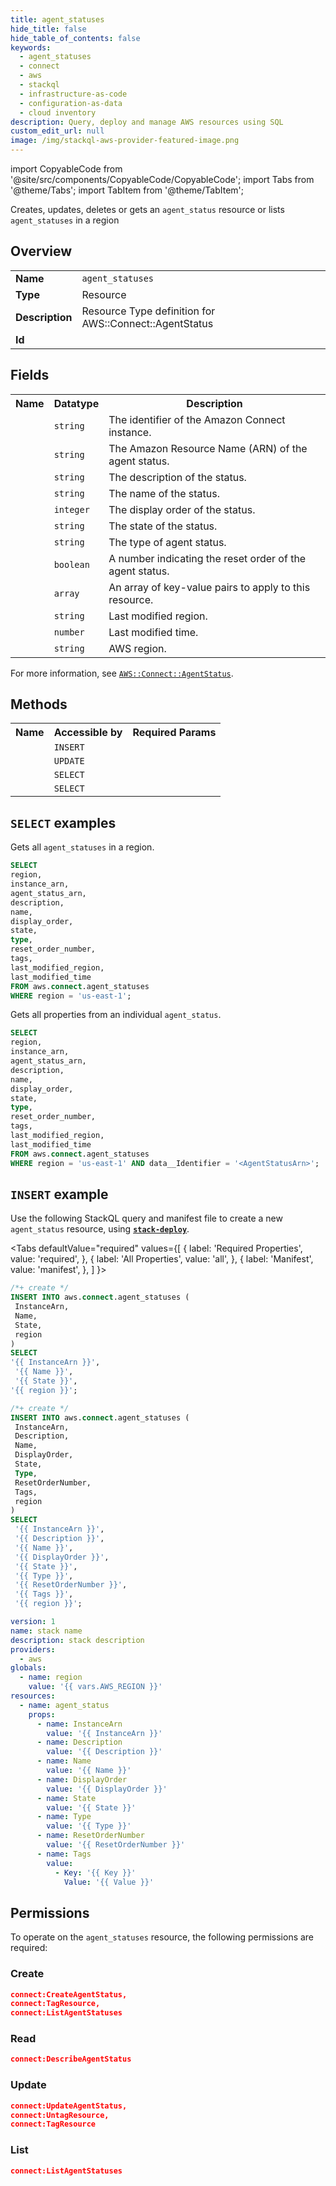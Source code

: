 ```yaml
---
title: agent_statuses
hide_title: false
hide_table_of_contents: false
keywords:
  - agent_statuses
  - connect
  - aws
  - stackql
  - infrastructure-as-code
  - configuration-as-data
  - cloud inventory
description: Query, deploy and manage AWS resources using SQL
custom_edit_url: null
image: /img/stackql-aws-provider-featured-image.png
---
```


import CopyableCode from '@site/src/components/CopyableCode/CopyableCode';
import Tabs from '@theme/Tabs';
import TabItem from '@theme/TabItem';

Creates, updates, deletes or gets an <code>agent_status</code> resource or lists <code>agent_statuses</code> in a region

## Overview
<table>
<tbody>
<tr><td><b>Name</b></td><td><code>agent_statuses</code></td></tr>
<tr><td><b>Type</b></td><td>Resource</td></tr>
<tr><td><b>Description</b></td><td>Resource Type definition for AWS::Connect::AgentStatus</td></tr>
<tr><td><b>Id</b></td><td><CopyableCode code="aws.connect.agent_statuses" /></td></tr>
</tbody>
</table>

## Fields
<table>
<tbody>
<tr><th>Name</th><th>Datatype</th><th>Description</th></tr><tr><td><CopyableCode code="instance_arn" /></td><td><code>string</code></td><td>The identifier of the Amazon Connect instance.</td></tr>
<tr><td><CopyableCode code="agent_status_arn" /></td><td><code>string</code></td><td>The Amazon Resource Name (ARN) of the agent status.</td></tr>
<tr><td><CopyableCode code="description" /></td><td><code>string</code></td><td>The description of the status.</td></tr>
<tr><td><CopyableCode code="name" /></td><td><code>string</code></td><td>The name of the status.</td></tr>
<tr><td><CopyableCode code="display_order" /></td><td><code>integer</code></td><td>The display order of the status.</td></tr>
<tr><td><CopyableCode code="state" /></td><td><code>string</code></td><td>The state of the status.</td></tr>
<tr><td><CopyableCode code="type" /></td><td><code>string</code></td><td>The type of agent status.</td></tr>
<tr><td><CopyableCode code="reset_order_number" /></td><td><code>boolean</code></td><td>A number indicating the reset order of the agent status.</td></tr>
<tr><td><CopyableCode code="tags" /></td><td><code>array</code></td><td>An array of key-value pairs to apply to this resource.</td></tr>
<tr><td><CopyableCode code="last_modified_region" /></td><td><code>string</code></td><td>Last modified region.</td></tr>
<tr><td><CopyableCode code="last_modified_time" /></td><td><code>number</code></td><td>Last modified time.</td></tr>
<tr><td><CopyableCode code="region" /></td><td><code>string</code></td><td>AWS region.</td></tr>
</tbody>
</table>

For more information, see <a href="https://docs.aws.amazon.com/AWSCloudFormation/latest/UserGuide/aws-resource-connect-agentstatus.html"><code>AWS::Connect::AgentStatus</code></a>.

## Methods

<table>
<tbody>
  <tr>
    <th>Name</th>
    <th>Accessible by</th>
    <th>Required Params</th>
  </tr>
  <tr>
    <td><CopyableCode code="create_resource" /></td>
    <td><code>INSERT</code></td>
    <td><CopyableCode code="InstanceArn, Name, State, region" /></td>
  </tr>
  <tr>
    <td><CopyableCode code="update_resource" /></td>
    <td><code>UPDATE</code></td>
    <td><CopyableCode code="data__Identifier, data__PatchDocument, region" /></td>
  </tr>
  <tr>
    <td><CopyableCode code="list_resources" /></td>
    <td><code>SELECT</code></td>
    <td><CopyableCode code="region" /></td>
  </tr>
  <tr>
    <td><CopyableCode code="get_resource" /></td>
    <td><code>SELECT</code></td>
    <td><CopyableCode code="data__Identifier, region" /></td>
  </tr>
</tbody>
</table>

## `SELECT` examples
Gets all <code>agent_statuses</code> in a region.
```sql
SELECT
region,
instance_arn,
agent_status_arn,
description,
name,
display_order,
state,
type,
reset_order_number,
tags,
last_modified_region,
last_modified_time
FROM aws.connect.agent_statuses
WHERE region = 'us-east-1';
```
Gets all properties from an individual <code>agent_status</code>.
```sql
SELECT
region,
instance_arn,
agent_status_arn,
description,
name,
display_order,
state,
type,
reset_order_number,
tags,
last_modified_region,
last_modified_time
FROM aws.connect.agent_statuses
WHERE region = 'us-east-1' AND data__Identifier = '<AgentStatusArn>';
```

## `INSERT` example

Use the following StackQL query and manifest file to create a new <code>agent_status</code> resource, using [__`stack-deploy`__](https://pypi.org/project/stack-deploy/).

<Tabs
    defaultValue="required"
    values={[
      { label: 'Required Properties', value: 'required', },
      { label: 'All Properties', value: 'all', },
      { label: 'Manifest', value: 'manifest', },
    ]
}>
<TabItem value="required">

```sql
/*+ create */
INSERT INTO aws.connect.agent_statuses (
 InstanceArn,
 Name,
 State,
 region
)
SELECT 
'{{ InstanceArn }}',
 '{{ Name }}',
 '{{ State }}',
'{{ region }}';
```
</TabItem>
<TabItem value="all">

```sql
/*+ create */
INSERT INTO aws.connect.agent_statuses (
 InstanceArn,
 Description,
 Name,
 DisplayOrder,
 State,
 Type,
 ResetOrderNumber,
 Tags,
 region
)
SELECT 
 '{{ InstanceArn }}',
 '{{ Description }}',
 '{{ Name }}',
 '{{ DisplayOrder }}',
 '{{ State }}',
 '{{ Type }}',
 '{{ ResetOrderNumber }}',
 '{{ Tags }}',
 '{{ region }}';
```
</TabItem>
<TabItem value="manifest">

```yaml
version: 1
name: stack name
description: stack description
providers:
  - aws
globals:
  - name: region
    value: '{{ vars.AWS_REGION }}'
resources:
  - name: agent_status
    props:
      - name: InstanceArn
        value: '{{ InstanceArn }}'
      - name: Description
        value: '{{ Description }}'
      - name: Name
        value: '{{ Name }}'
      - name: DisplayOrder
        value: '{{ DisplayOrder }}'
      - name: State
        value: '{{ State }}'
      - name: Type
        value: '{{ Type }}'
      - name: ResetOrderNumber
        value: '{{ ResetOrderNumber }}'
      - name: Tags
        value:
          - Key: '{{ Key }}'
            Value: '{{ Value }}'

```
</TabItem>
</Tabs>

## Permissions

To operate on the <code>agent_statuses</code> resource, the following permissions are required:

### Create
```json
connect:CreateAgentStatus,
connect:TagResource,
connect:ListAgentStatuses
```

### Read
```json
connect:DescribeAgentStatus
```

### Update
```json
connect:UpdateAgentStatus,
connect:UntagResource,
connect:TagResource
```

### List
```json
connect:ListAgentStatuses
```
